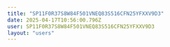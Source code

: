 ```yaml
---
title: "SP11F0R37S8W84F501VNEQ83S516CFN25YFXXV9D3"
date: 2025-04-17T10:56:00.796Z
user: SP11F0R37S8W84F501VNEQ83S516CFN25YFXXV9D3
layout: "users"
---
```

    